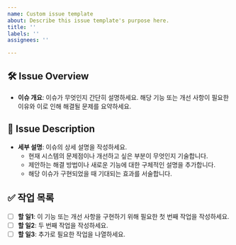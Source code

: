 ```yaml
---
name: Custom issue template
about: Describe this issue template's purpose here.
title: ''
labels: ''
assignees: ''

---
```


## 🛠️ Issue Overview
- **이슈 개요**: 이슈가 무엇인지 간단히 설명하세요. 해당 기능 또는 개선 사항이 필요한 이유와 이로 인해 해결될 문제를 요약하세요.

## 📝 Issue Description
- **세부 설명**: 이슈의 상세 설명을 작성하세요.
    - 현재 시스템의 문제점이나 개선하고 싶은 부분이 무엇인지 기술합니다.
    - 제안하는 해결 방법이나 새로운 기능에 대한 구체적인 설명을 추가합니다.
    - 해당 이슈가 구현되었을 때 기대되는 효과를 서술합니다.

## ✅ 작업 목록
- [ ] **할 일1**: 이 기능 또는 개선 사항을 구현하기 위해 필요한 첫 번째 작업을 작성하세요.
- [ ] **할 일2**: 두 번째 작업을 작성하세요.
- [ ] **할 일3**: 추가로 필요한 작업을 나열하세요.
